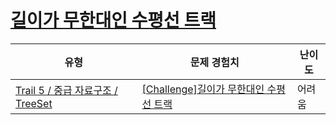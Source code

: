 # [길이가 무한대인 수평선 트랙](https://www.codetree.ai/trails/complete/curated-cards/challenge-horizontal-track-with-infinite-length)

|유형|문제 경험치|난이도|
|---|---|---|
|[Trail 5 / 중급 자료구조 / TreeSet](https://www.codetree.ai/trail-info/intermediate-mid/)|[[Challenge]길이가 무한대인 수평선 트랙](https://www.codetree.ai/trails/complete/curated-cards/challenge-horizontal-track-with-infinite-length/)|어려움|

